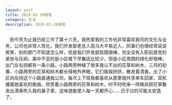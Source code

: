 ```yaml
---
layout: post
title: 2019-03-26随笔
category: 生活
description: 2019-03-26随笔
---
```


&emsp;到今天为止我已经工作了第十六天，我热爱我的工作也非常喜欢我司的文化与业务，公司也非常人性化，我们开发部老总人高马大平易近人，同事们也很经常说说笑笑，别的部门不知道怎么样，但是我们开发部氛围很棒，完全没有入职前感觉的紧张与压抑。美中不足的是小区楼下早餐店比较少，但是小区周围的绿化却很棒，出门左右拐都有一条小路，小路两旁种植了很多我认不出的花草和树木，三月的初春，小路两旁的花草和树木都长得格外养眼，它们挨挨挤挤，散发着清香。出了小区向左拐这个小路直通我公司，每次上下班我都喜欢从那里骑共享单车回家，耳机播着她喜欢的歌曲，欣赏着小路两旁的花草和树木，时不时吹来一阵微风把花草散发出清香吹入我的鼻子里，这味道能使人每一天都开心......日子过的可能太安逸了。